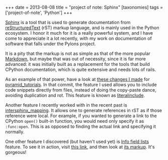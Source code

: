 +++
date = 2013-08-08
title = "project of note: Sphinx"
[taxonomies]
tags = ['project-of-note', 'Python']
+++

[Sphinx] is a tool that is used to generate documentation from
[reStructuredText] (rST) markup language, and is mainly used in the
Python ecosystem. I honor it much for it is a really powerful system,
and I have come to appreciate it a lot recently, with my work on
documentation of software that falls under the Pylons project.

It is a pity that the markup is not as simple as that of the more
popular [Markdown], but maybe that was out of necessity, since it is far
more advanced: it was initially built as a replacement for the tools
that build CPython documentation, which is quite extensive and needs
lots of rails.

As an example of that power, have a look at [these changes I made] for
[pyramid_tutorials]. In that commit, the feature I used allows you to
include code snippets directly from files, instead of doing the
copy-paste dance, avoiding duplication and rot. This feature is known as
[literalinclude].

Another feature I recently worked with in the recent past is
[intersphinx_mapping]. It allows one to generate references in rST as
if those reference were local. For example, if you wanted to generate a
link to the CPython `open()` built-in function, you would need only
specify it as `:func:open`. This is as opposed to finding the actual
link and specifying it normally.

One other feature I discovered (but haven't used yet) is [Info field
lists] feature. To see it in action, visit [this link], and then look at
[its markup]. It's gorgeous!

  [Sphinx]: http://sphinx-doc.org
  [reStructuredText]: http://en.wikipedia.org/wiki/ReStructuredText
  [Markdown]: http://en.wikipedia.org/wiki/Markdown
  [these changes I made]: https://github.com/Pylons/pyramid_tutorials/commit/134190
  [pyramid_tutorials]: http://docs.pylonsproject.org/projects/pyramid_tutorials/en/latest/
  [literalinclude]: http://sphinx-doc.org/markup/code.html#directive-literalinclude
  [intersphinx_mapping]: http://sphinx-doc.org/ext/intersphinx.html#confval-intersphinx_mapping
  [Info field lists]: http://sphinx-doc.org/domains.html#info-field-lists
  [this link]: https://postgres-py.readthedocs.org/en/latest/#postgres.Postgres.run
  [its markup]: https://postgres-py.readthedocs.org/en/latest/_modules/postgres.html#Postgres.run
